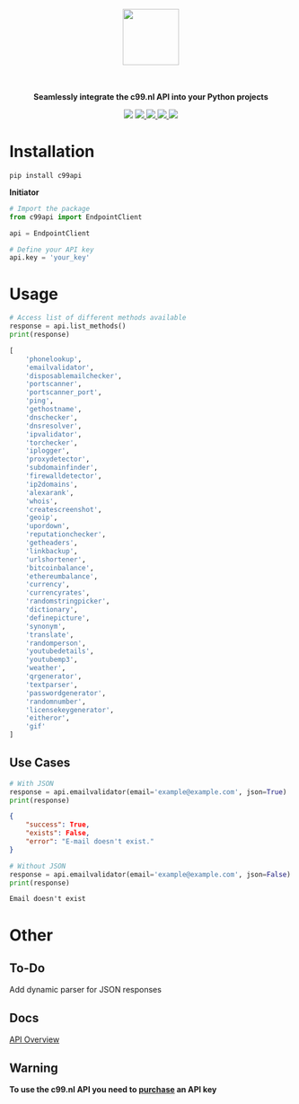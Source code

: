 <p align="center">
<br><br><br>
<a https://api.c99.nl/"><img src="https://api.c99.nl/assets/images/logo.png" width="100px"></a>
<br><br><br>
</p>

<p align="center">
<b>Seamlessly integrate the c99.nl API into your Python projects</b>
</p>

<p align=center>
<a href="https://pypi.org/project/c99api/"><img src="https://badgen.net/pypi/v/c99api/"></a>
<a href="https://github.com/Haste171/c99-api/releases"><img src="https://badgen.net/github/release/Haste171/c99-api">
<a href="https://gitHub.com/Haste171/c99-api/graphs/commit-activity"><img src="https://img.shields.io/badge/Maintained%3F-yes-green.svg">
<a href="https://github.com/Haste171/c99-api/blob/master/LICENSE"><img src="https://img.shields.io/github/license/Haste171/c99-api">
<a href="http://makeapullrequest.com"><img src="https://img.shields.io/badge/PRs-welcome-brightgreen.svg?style=flat-square">

</a>

# Installation

```
pip install c99api
```

**Initiator**
```python
# Import the package
from c99api import EndpointClient

api = EndpointClient

# Define your API key
api.key = 'your_key'
```

# Usage

```python 
# Access list of different methods available
response = api.list_methods()
print(response)
```
```python
[
    'phonelookup',
    'emailvalidator',
    'disposablemailchecker',
    'portscanner',
    'portscanner_port',
    'ping',
    'gethostname',
    'dnschecker',
    'dnsresolver',
    'ipvalidator',
    'torchecker',
    'iplogger',
    'proxydetector',
    'subdomainfinder',
    'firewalldetector',
    'ip2domains',
    'alexarank',
    'whois',
    'createscreenshot',
    'geoip',
    'upordown',
    'reputationchecker',
    'getheaders',
    'linkbackup',
    'urlshortener',
    'bitcoinbalance',
    'ethereumbalance',
    'currency',
    'currencyrates',
    'randomstringpicker',
    'dictionary',
    'definepicture',
    'synonym',
    'translate',
    'randomperson',
    'youtubedetails',
    'youtubemp3',
    'weather',
    'qrgenerator',
    'textparser',
    'passwordgenerator',
    'randomnumber',
    'licensekeygenerator',
    'eitheror',
    'gif'
]
```

## Use Cases
```python
# With JSON
response = api.emailvalidator(email='example@example.com', json=True)
print(response)
```
```json
{
    "success": True, 
    "exists": False,
    "error": "E-mail doesn't exist."
}
```


```python
# Without JSON
response = api.emailvalidator(email='example@example.com', json=False)
print(response)
```
```md
Email doesn't exist
```

# Other

## To-Do
Add dynamic parser for JSON responses


## Docs

[API Overview](https://api.c99.nl/dashboard/api_overview)

## Warning

**To use the c99.nl API you need to [purchase](https://api.c99.nl/dashboard/shop) an API key**

